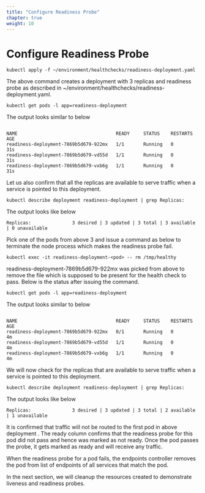 ```yaml
---
title: "Configure Readiness Probe"
chapter: true
weight: 10
---
```


# Configure Readiness Probe

```
kubectl apply -f ~/environment/healthchecks/readiness-deployment.yaml
```

The above command creates a deployment with 3 replicas and readiness probe as described in ~/environment/healthchecks/readiness-deployment.yaml.


```
kubectl get pods -l app=readiness-deployment
```

The output looks similar to below

```

NAME                                    READY     STATUS    RESTARTS   AGE
readiness-deployment-7869b5d679-922mx   1/1       Running   0          31s
readiness-deployment-7869b5d679-vd55d   1/1       Running   0          31s
readiness-deployment-7869b5d679-vxb6g   1/1       Running   0          31s
```

Let us also confirm that all the replicas are available to serve traffic when a service is pointed to this deployment.

```
kubectl describe deployment readiness-deployment | grep Replicas:
```

The output looks like below

```
Replicas:               3 desired | 3 updated | 3 total | 3 available | 0 unavailable
```

Pick one of the pods from above 3 and issue a command as below to terminate the node process which makes the readiness probe fail.

```
kubectl exec -it readiness-deployment-<pod> -- rm /tmp/healthy
```

readiness-deployment-7869b5d679-922mx was picked from above to remove the file which is supposed to be present for the health check to pass. Below is the status after issuing the command.

```
kubectl get pods -l app=readiness-deployment
```

The output looks similar to below

```

NAME                                    READY     STATUS    RESTARTS   AGE
readiness-deployment-7869b5d679-922mx   0/1       Running   0          4m
readiness-deployment-7869b5d679-vd55d   1/1       Running   0          4m
readiness-deployment-7869b5d679-vxb6g   1/1       Running   0          4m
```

We will now check for the replicas that are available to serve traffic when a service is pointed to this deployment.

```
kubectl describe deployment readiness-deployment | grep Replicas:
```

The output looks like below

```
Replicas:               3 desired | 3 updated | 3 total | 2 available | 1 unavailable
```

It is confirmed that traffic will not be routed to the first pod in above deployment . The ready column confirms that the readiness probe for this pod did not pass and hence was marked as not ready. Once the pod passes the probe, it gets marked as ready and will receive any traffic.

When the readiness probe for a pod fails, the endpoints controller removes the pod from list of endpoints of all services that match the pod.

In the next section, we will cleanup the resources created to demonstrate liveness and readiness probes.
